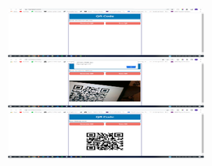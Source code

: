 <img src="assets/img1.png" width="400" height="100">
<img src="assets/img2.png" width="400" height="100">
<img src="assets/img3.png" width="400" height="100">